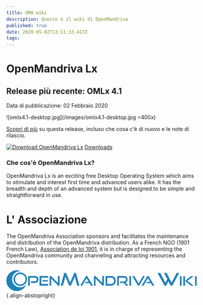```yaml
---
title: OMA wiki
description: Questo è il wiki di OpenMandriva
published: true
date: 2020-05-02T13:11:33.417Z
tags: 
---
```


# OpenMandriva Lx

## Release più recente: OMLx 4.1
Data di pubblicazione: 02 Febbraio 2020

![omlx4.1-desktop.jpg](/images/omlx4.1-desktop.jpg =400x)

[Scopri di più](/releases/omlx41) su questa release, incluso che cosa c'è di nuovo e le note di rilascio.

[![Download OpenMandriva Lx](https://a.fsdn.com/con/app/sf-download-button)](https://sourceforge.net/projects/openmandriva/files/latest/download)
[Downloads](https://www.openmandriva.org/en/download)

### Che cos'è OpenMandriva Lx?
OpenMandriva Lx is an exciting free Desktop Operating System which aims to stimulate and interest first time and advanced users alike. It has the breadth and depth of an advanced system but is designed to be simple and straightforward in use.

# L' Associazione
The OpenMandriva Association sponsors and facilitates the maintenance and distribution of the OpenMandriva distribution. As a French NGO (1901 French Law), [Association de loi 1901](https://fr.wikipedia.org/wiki/Association_loi_de_1901), it is in charge of representing the OpenMandriva community and channeling and attracting resources and contributors.

![openmandriva-wiki.svg](/logo/openmandriva-wiki.svg){.align-abstopright}
